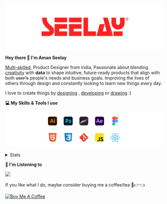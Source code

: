 [![banner](./images/seelay.svg)](https://www.seelay.in)

**Hey there 👋 I'm Aman Seelay**

[Multi-skilled](https://www.seelay.in/#skills), Product Designer from India, Passionate about blending [creativity](https://illustrations.seelay.in) with <b>data</b> to shape intuitive, future-ready products that align with both <s>user's</s> people's needs and business goals. Improving the lives of others through design and constantly looking to learn new things every day.

I love to create things by [designing](https://www.seelay.in/#work) , [developing](https://www.seelay.in/#projects) or [drawing](https://art.seelay.in) :)

**💻 My Skills & Tools I use**

[![banner](./images/skills&tools.svg)](https://www.seelay.in/about)

<details>
  <summary>Stats</summary>

---

<!--START_SECTION:waka-->
![Profile Views](http://img.shields.io/badge/Profile%20Views-2-blue)

**🐱 My GitHub Data** 

> 📦 824.4 kB Used in GitHub's Storage 
 > 
> 🏆 1,335 Contributions in the Year 2025
 > 
> 💼 Opted to Hire
 > 
> 📜 1 Public Repository 
 > 
> 🔑 27 Private Repository 
 > 
**I'm a Night 🦉** 

```text
🌞 Morning                533 commits         ███░░░░░░░░░░░░░░░░░░░░░░   12.53 % 
🌆 Daytime                537 commits         ███░░░░░░░░░░░░░░░░░░░░░░   12.62 % 
🌃 Evening                1230 commits        ███████░░░░░░░░░░░░░░░░░░   28.91 % 
🌙 Night                  1954 commits        ███████████░░░░░░░░░░░░░░   45.93 % 
```
📅 **I'm Most Productive on Sunday** 

```text
Monday                   453 commits         ███░░░░░░░░░░░░░░░░░░░░░░   10.65 % 
Tuesday                  624 commits         ████░░░░░░░░░░░░░░░░░░░░░   14.67 % 
Wednesday                639 commits         ████░░░░░░░░░░░░░░░░░░░░░   15.02 % 
Thursday                 603 commits         ████░░░░░░░░░░░░░░░░░░░░░   14.17 % 
Friday                   493 commits         ███░░░░░░░░░░░░░░░░░░░░░░   11.59 % 
Saturday                 619 commits         ████░░░░░░░░░░░░░░░░░░░░░   14.55 % 
Sunday                   823 commits         █████░░░░░░░░░░░░░░░░░░░░   19.35 % 
```


📊 **This Week I Spent My Time On** 

```text
🕑︎ Time Zone: Asia/Kolkata

💬 Programming Languages: 
Other                    4 hrs 40 mins       █████████████████░░░░░░░░   68.02 % 
JavaScript               1 hr 47 mins        ███████░░░░░░░░░░░░░░░░░░   26.02 % 
JSON                     24 mins             █░░░░░░░░░░░░░░░░░░░░░░░░   05.96 % 

🔥 Editors: 
Chrome                   4 hrs 44 mins       █████████████████░░░░░░░░   69.08 % 
VS Code                  2 hrs 1 min         ███████░░░░░░░░░░░░░░░░░░   29.38 % 
Edge                     6 mins              ░░░░░░░░░░░░░░░░░░░░░░░░░   01.54 % 

💻 Operating System: 
Windows                  6 hrs 52 mins       █████████████████████████   100.00 % 
```

**I Mostly Code in JavaScript** 

```text
JavaScript               17 repos            ███████████████░░░░░░░░░░   58.62 % 
TypeScript               5 repos             ████░░░░░░░░░░░░░░░░░░░░░   17.24 % 
HTML                     4 repos             ███░░░░░░░░░░░░░░░░░░░░░░   13.79 % 
Java                     2 repos             ██░░░░░░░░░░░░░░░░░░░░░░░   06.90 % 
Astro                    1 repo              █░░░░░░░░░░░░░░░░░░░░░░░░   03.45 % 
```




 Last Updated on 06/07/2025 06:50:44 UTC
<!--END_SECTION:waka-->

---

 </details>

**🎵 I'm Listening to**

<object data="https://now-play.vercel.app/api/generate?uid=7a17a86e-d6b7-43b5-8d9c-1d6dae42a779" >

  <img src="https://now-play.vercel.app/api/generate?uid=7a17a86e-d6b7-43b5-8d9c-1d6dae42a779" />

</object>

If you like what I do, maybe consider buying me a coffee/tea 🥺👉👈

<a href="https://www.buymeacoffee.com/seelay" target="_blank"><img src="https://cdn.buymeacoffee.com/buttons/v2/default-red.png" alt="Buy Me A Coffee" width="150" ></a>
